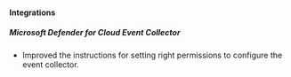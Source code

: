 
#### Integrations

##### Microsoft Defender for Cloud Event Collector

- Improved the instructions for setting right permissions to configure the event collector.






